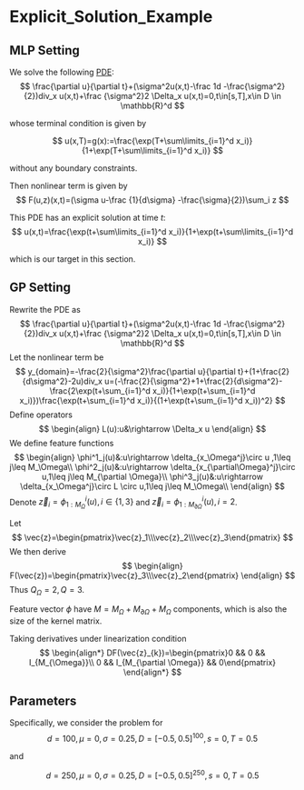 # Explicit_Solution_Example

## MLP Setting

We solve the following [PDE](https://arxiv.org/abs/1708.03223):
$$
\frac{\partial u}{\partial t}+(\sigma^2u(x,t)-\frac 1d -\frac{\sigma^2}{2})div_x u(x,t)+\frac {\sigma^2}2 \Delta_x u(x,t)=0,t\in[s,T],x\in D \in \mathbb{R}^d
$$

whose terminal condition is given by

$$
u(x,T)=g(x):=\frac{\exp(T+\sum\limits_{i=1}^d x_i)}{1+\exp(T+\sum\limits_{i=1}^d x_i)}
$$

without any boundary constraints.



Then nonlinear term is given by
$$
F(u,z)(x,t)=(\sigma u-\frac {1}{d\sigma} -\frac{\sigma}{2})\sum_i z
$$


This PDE has an explicit solution at time $t$:
$$
u(x,t)=\frac{\exp(t+\sum\limits_{i=1}^d x_i)}{1+\exp(t+\sum\limits_{i=1}^d x_i)}
$$

which is our target in this section.

## GP Setting

Rewrite the PDE as
$$
\frac{\partial u}{\partial t}+(\sigma^2u(x,t)-\frac 1d -\frac{\sigma^2}{2})div_x u(x,t)+\frac {\sigma^2}2 \Delta_x u(x,t)=0,t\in[s,T],x\in D \in \mathbb{R}^d
$$
Let the nonlinear term be
$$
y_{domain}=-\frac{2}{\sigma^2}\frac{\partial u}{\partial t}+(1+\frac{2}{d\sigma^2}-2u)div_x u=(-\frac{2}{\sigma^2}+1+\frac{2}{d\sigma^2}-\frac{2\exp(t+\sum_{i=1}^d x_i)}{1+\exp(t+\sum_{i=1}^d x_i)})\frac{\exp(t+\sum_{i=1}^d x_i)}{(1+\exp(t+\sum_{i=1}^d x_i))^2}
$$
Define operators
$$
\begin{align}
L(u):u&\rightarrow \Delta_x u
\end{align}
$$
We define feature functions
$$
\begin{align}
\phi^1_j(u)&:u\rightarrow \delta_{x_\Omega^j}\circ u ,1\leq j\leq M_\Omega\\
\phi^2_j(u)&:u\rightarrow \delta_{x_{\partial\Omega}^j}\circ u,1\leq j\leq M_{\partial \Omega}\\
\phi^3_j(u)&:u\rightarrow \delta_{x_\Omega^j}\circ L \circ u,1\leq j\leq M_\Omega\\
\end{align}
$$
Denote $\vec{z}_i=\phi^i_{1:M_\Omega}(u),i\in\{1,3\}$ and $\vec{z}_i=\phi^i_{1:M_{\partial \Omega}}(u),i=2$.

Let 
$$
\vec{z}=\begin{pmatrix}\vec{z}_1\\\vec{z}_2\\\vec{z}_3\end{pmatrix}
$$
We then derive
$$
\begin{align}
F(\vec{z})=\begin{pmatrix}\vec{z}_3\\\vec{z}_2\end{pmatrix}
\end{align}
$$
Thus $Q_\Omega=2, Q=3$. 

Feature vector $\phi$ have $M=M_{\Omega} +M_{\partial \Omega}+ M_{\Omega}$ components, which is also the size of the kernel matrix.

Taking derivatives under linearization condition
$$
\begin{align*}
DF(\vec{z}_{k})=\begin{pmatrix}0 && 0 && I_{M_{\Omega}}\\
0 && I_{M_{\partial \Omega}} && 0\end{pmatrix}
\end{align*}
$$

## Parameters

Specifically, we consider the problem for
$$
d=100, \mu=0, \sigma=0.25, D=[-0.5,0.5]^{100}, s=0, T=0.5
$$

and

$$
d=250, \mu=0, \sigma=0.25, D=[-0.5,0.5]^{250}, s=0, T=0.5
$$